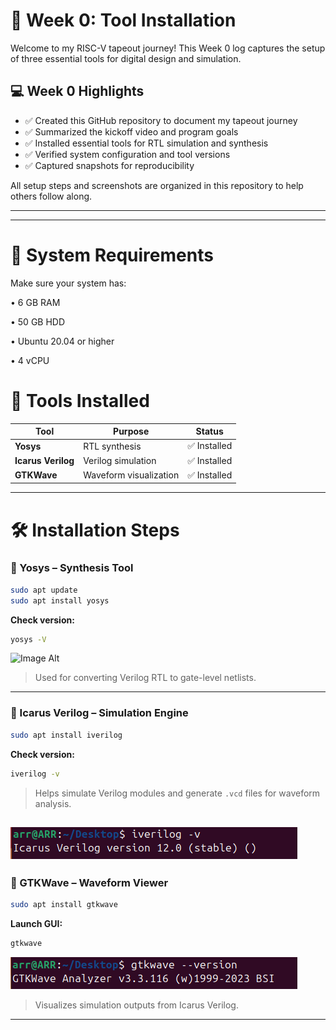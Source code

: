 # 📘 Week 0: Tool Installation

Welcome to my RISC-V tapeout journey! This Week 0 log captures the setup of three essential tools for digital design and simulation.
## 💻 Week 0 Highlights

- ✅ Created this GitHub repository to document my tapeout journey  
- ✅ Summarized the kickoff video and program goals  
- ✅ Installed essential tools for RTL simulation and synthesis  
- ✅ Verified system configuration and tool versions  
- ✅ Captured snapshots  for reproducibility

All setup steps and screenshots are organized in this repository to help others follow along.

---
---
# 🧰 System Requirements

Make sure your system has:

 • 6 GB RAM
 
 • 50 GB HDD
 
 • Ubuntu 20.04 or higher
 
 • 4 vCPU
 

# 🧰 Tools Installed
   | Tool             | Purpose                    | Status        |
   |------------------|-----------------------------|----------------|
   | **Yosys**         | RTL synthesis               | ✅ Installed    |
   | **Icarus Verilog**| Verilog simulation          | ✅ Installed    |
   | **GTKWave**       | Waveform visualization      | ✅ Installed    |

---

# 🛠️ Installation Steps

### 🔹 Yosys – Synthesis Tool
```bash
sudo apt update
sudo apt install yosys
```
**Check version:**
```bash
yosys -V
```
 ![Image Alt](image_url)
> Used for converting Verilog RTL to gate-level netlists.

---

### 🔹 Icarus Verilog – Simulation Engine
```bash
sudo apt install iverilog
```
**Check version:**
```bash
iverilog -v
```
> Helps simulate Verilog modules and generate `.vcd` files for waveform analysis.

 ![Image Alt](https://github.com/gitARRhub/India_RISC-V_Chip_Tapeout/blob/main/Week-0/Images/iverilog%20installed.png?raw=true)
---

### 🔹 GTKWave – Waveform Viewer
```bash
sudo apt install gtkwave
```
**Launch GUI:**
```bash
gtkwave
```

 ![Image Alt](https://github.com/gitARRhub/India_RISC-V_Chip_Tapeout/blob/main/Week-0/Images/gtk%20installed.png?raw=true)
> Visualizes simulation outputs from Icarus Verilog.

---
